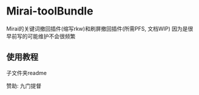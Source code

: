 # Mirai-toolBundle
Mirai的关键词撤回插件(缩写rkw)和刷屏撤回插件(所需PFS, 文档WIP)
因为是很早前写的可能维护不会很频繁

## 使用教程

子文件夹readme

赞助: 九门提督
